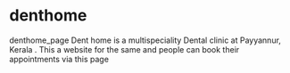 # denthome
denthome_page
Dent home is a multispeciality Dental clinic at Payyannur, Kerala . This a website for the same and people can book their appointments via this page
